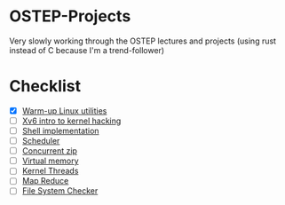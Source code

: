 # OSTEP-Projects
Very slowly working through the OSTEP lectures and projects (using rust instead of C because I'm a trend-follower)

# Checklist
- [x] [Warm-up Linux utilities](https://github.com/remzi-arpacidusseau/ostep-projects/tree/master/initial-utilities)
- [ ] [Xv6 intro to kernel hacking](https://github.com/remzi-arpacidusseau/ostep-projects/tree/master/initial-xv6)
- [ ] [Shell implementation](https://github.com/remzi-arpacidusseau/ostep-projects/tree/master/processes-shell)
- [ ] [Scheduler](https://github.com/remzi-arpacidusseau/ostep-projects/tree/master/scheduling-xv6-lottery)
- [ ] [Concurrent zip](https://github.com/remzi-arpacidusseau/ostep-projects/tree/master/concurrency-pzip)
- [ ] [Virtual memory](https://github.com/remzi-arpacidusseau/ostep-projects/tree/master/vm-xv6-intro)
- [ ] [Kernel Threads](https://github.com/remzi-arpacidusseau/ostep-projects/tree/master/concurrency-xv6-threads)
- [ ] [Map Reduce](https://github.com/remzi-arpacidusseau/ostep-projects/tree/master/concurrency-mapreduce)
- [ ] [File System Checker](https://github.com/remzi-arpacidusseau/ostep-projects/tree/master/filesystems-checker)
